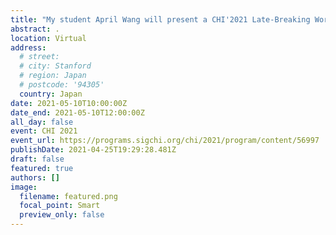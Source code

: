 ```yaml
---
title: "My student April Wang will present a CHI'2021 Late-Breaking Works paper \"What Makes a Well-Documented Notebook? A Case Study of Data Scientists' Documentation Practices in Kaggle\""
abstract: .
location: Virtual
address:
  # street: 
  # city: Stanford
  # region: Japan
  # postcode: '94305'
  country: Japan
date: 2021-05-10T10:00:00Z
date_end: 2021-05-10T12:00:00Z
all_day: false
event: CHI 2021
event_url: https://programs.sigchi.org/chi/2021/program/content/56997
publishDate: 2021-04-25T19:29:28.481Z
draft: false
featured: true
authors: []
image:
  filename: featured.png
  focal_point: Smart
  preview_only: false
---
```

